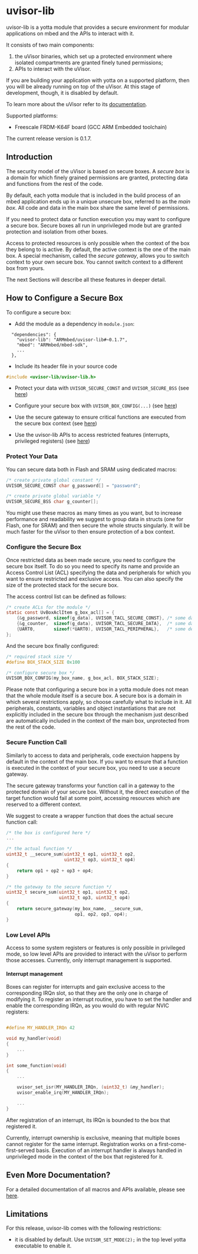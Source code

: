 # uvisor-lib
uvisor-lib is a yotta module that provides a secure environment for modular
applications on mbed and the APIs to interact with it.

It consists of two main components:

1. the uVisor binaries, which set up a protected environment where isolated
   compartments are granted finely tuned permissions;
2. APIs to interact with the uVisor.

If you are building your application with yotta on a supported platform, then
you will be already running on top of the uVisor. At this stage of
development, though, it is disabled by default.

To learn more about the uVisor refer to its
[documentation](https://github.com/ARMmbed/uvisor).

Supported platforms:
- Freescale FRDM-K64F board (GCC ARM Embedded toolchain)

The current release version is 0.1.7.

## Introduction

The security model of the uVisor is based on secure boxes. A *secure box* is a
domain for which finely grained permissions are granted, protecting data and
functions from the rest of the code.

By default, each yotta module that is included in the build process of an mbed
application ends up in a unique unsecure box, referred to as the *main box*.
All code and data in the main box share the same level of permissions.

If you need to protect data or function execution you may want to configure a
secure box. Secure boxes all run in unprivileged mode but are granted
protection and isolation from other boxes.

Access to protected resources is only possible when the context of the box they
belong to is active. By default, the active context is the one of the main box.
A special mechanism, called the *secure gateway*, allows you to switch context
to your own secure box. You cannot switch context to a different box from
yours.

The next Sections will describe all these features in deeper detail.

## How to Configure a Secure Box

To configure a secure box:

- Add the module as a dependency in `module.json`:
```
  "dependencies": {
    "uvisor-lib": "ARMmbed/uvisor-lib#~0.1.7",
    "mbed": "ARMmbed/mbed-sdk",
    ...
  },
```

- Include its header file in your source code
```c
#include <uvisor-lib/uvisor-lib.h>
```

- Protect your data with `UVISOR_SECURE_CONST` and `UVISOR_SECURE_BSS` (see
  [here](#protect-your-data))

- Configure your secure box with `UVISOR_BOX_CONFIG(...)` (see
  [here](#configure-the-secure-box))

- Use the secure gateway to ensure critical functions are executed from the
  secure box context (see [here](#secure-function-call))

- Use the uvisor-lib APIs to access restricted features (interrupts, privileged
  registers) (see [here](#low-level-apis))

### Protect Your Data

You can secure data both in Flash and SRAM using dedicated macros:

```C
/* create private global constant */
UVISOR_SECURE_CONST char g_password[] = "password";

/* create private global variable */
UVISOR_SECURE_BSS char g_counter[];
```

You might use these macros as many times as you want, but to increase
performance and readability we suggest to group data in structs (one for Flash,
one for SRAM) and then secure the whole structs singularly. It will be much
faster for the uVisor to then ensure protection of a box context.

### Configure the Secure Box

Once restricted data as been made secure, you need to configure the secure box
itself. To do so you need to specify its name and provide an Access Control
List (ACL) specifying the data and peripherals for which you want to ensure
restricted and exclusive access. You can also specify the size of the protected
stack for the secure box.

The access control list can be defined as follows:

```C
/* create ACLs for the module */
static const UvBoxAclItem g_box_acl[] = {
    {&g_password, sizeof(g_data), UVISOR_TACL_SECURE_CONST}, /* some data */
    {&g_counter,  sizeof(g_data), UVISOR_TACL_SECURE_DATA},  /* some data */
    {UART0,       sizeof(*UART0), UVISOR_TACL_PERIPHERAL},   /* some devices */
};
```

And the secure box finally configured:

```C
/* required stack size */
#define BOX_STACK_SIZE 0x100

/* configure secure box */
UVISOR_BOX_CONFIG(my_box_name, g_box_acl, BOX_STACK_SIZE);
```

Please note that configuring a secure box in a yotta module does not mean that
the whole module itself is a secure box. A secure box is a domain in which
several restrictions apply, so choose carefully what to include in it. All
peripherals, constants, variables and object instantiations that are not
explicitly included in the secure box through the mechanism just described are
automatically included in the context of the main box, unprotected from the
rest of the code.

### Secure Function Call

Similarly to access to data and peripherals, code exectuion happens by default
in the context of the main box. If you want to ensure that a function is
executed in the context of your secure box, you need to use a secure gateway.

The secure gateway transforms your function call in a gateway to the protected
domain of your secure box. Without it, the direct execution of the target
function would fail at some point, accessing resources which are reserved to a
different context.

We suggest to create a wrapper function that does the actual secure function
call:

```C
/* the box is configured here */
...

/* the actual function */
uint32_t __secure_sum(uint32_t op1, uint32_t op2,
                      uint32_t op3, uint32_t op4)
{
    return op1 + op2 + op3 + op4;
}

/* the gateway to the secure function */
uint32_t secure_sum(uint32_t op1, uint32_t op2,
                    uint32_t op3, uint32_t op4)
{
    return secure_gateway(my_box_name, __secure_sum,
                          op1, op2, op3, op4);
}
```

### Low Level APIs

Access to some system registers or features is only possible in privileged
mode, so low level APIs are provided to interact with the uVisor to perform
those accesses. Currently, only interrupt management is supported.

#### Interrupt management

Boxes can register for interrupts and gain exclusive access to the
corresponding IRQn slot, so that they are the only one in charge of modifying
it. To register an interrupt routine, you have to set the handler and enable
the corresponding IRQn, as you would do with regular NVIC registers:

```C

#define MY_HANDLER_IRQn 42

void my_handler(void)
{
    ...
}

int some_function(void)
{
    ...

    uvisor_set_isr(MY_HANDLER_IRQn, (uint32_t) &my_handler);
    uvisor_enable_irq(MY_HANDLER_IRQn);

    ...
}
```

After registration of an interrupt, its IRQn is bounded to the box that
registered it.

Currently, interrupt ownership is exclusive, meaning that multiple boxes cannot
register for the same interrupt. Registration works on a
first-come-first-served basis. Execution of an interrupt handler is always
handled in unprivileged mode in the context of the box that registered for it.

## Even More Documentation?

For a detailed documentation of all macros and APIs available, please see
[here](DOCUMENTATION.md).

## Limitations

For this release, uvisor-lib comes with the following restrictions:

- it is disabled by default. Use `UVISOR_SET_MODE(2);` in the top level yotta
  executable to enable it.
